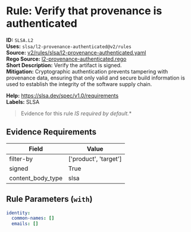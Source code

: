 # Rule: Verify that provenance is authenticated  
**ID:** `SLSA.L2`  
**Uses:** `slsa/l2-provenance-authenticated@v2/rules`  
**Source:** [v2/rules/slsa/l2-provenance-authenticated.yaml](https://github.com/scribe-public/sample-policies/v2/rules/slsa/l2-provenance-authenticated.yaml)  
**Rego Source:** [l2-provenance-authenticated.rego](https://github.com/scribe-public/sample-policies/v2/rules/slsa/l2-provenance-authenticated.rego)  
**Short Description:** Verify the artifact is signed.  
**Mitigation:** Cryptographic authentication prevents tampering with provenance data, ensuring that only valid and secure build information is used to establish the integrity of the software supply chain.
  
**Help:** https://slsa.dev/spec/v1.0/requirements  
**Labels:** SLSA  
> Evidence for this rule **IS* required by default.**


## Evidence Requirements  
| Field | Value |
|-------|-------|
| filter-by | ['product', 'target'] |
| signed | True |
| content_body_type | slsa |

## Rule Parameters (`with`)  
```yaml
identity:
  common-names: []
  emails: []
```

